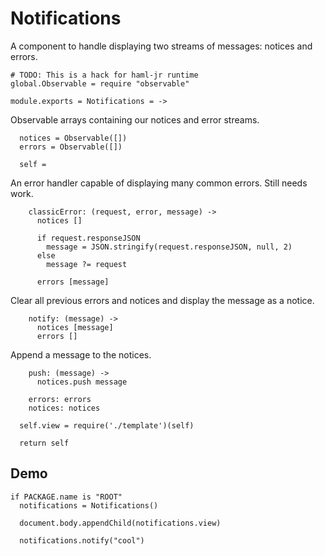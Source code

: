 Notifications
=============

A component to handle displaying two streams of messages: notices and errors.

    # TODO: This is a hack for haml-jr runtime
    global.Observable = require "observable"

    module.exports = Notifications = ->

Observable arrays containing our notices and error streams.

      notices = Observable([])
      errors = Observable([])

      self =

An error handler capable of displaying many common errors. Still needs work.

        classicError: (request, error, message) ->
          notices []

          if request.responseJSON
            message = JSON.stringify(request.responseJSON, null, 2)
          else
            message ?= request

          errors [message]

Clear all previous errors and notices and display the message as a notice.

        notify: (message) ->
          notices [message]
          errors []

Append a message to the notices.

        push: (message) ->
          notices.push message

        errors: errors
        notices: notices

      self.view = require('./template')(self)

      return self

Demo
----

    if PACKAGE.name is "ROOT"
      notifications = Notifications()

      document.body.appendChild(notifications.view)

      notifications.notify("cool")
